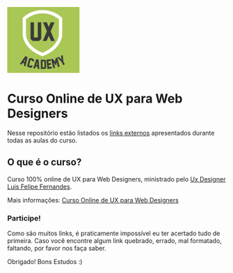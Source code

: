 ![Logo Ux Design](logo.png)

# Curso Online de UX para Web Designers

Nesse repositório estão listados os [links externos](links.md) apresentados durante todas as aulas do curso.

## O que é o curso?

Curso 100% online de UX para Web Designers, ministrado pelo [Ux Designer Luis Felipe Fernandes](https://twitter.com/luisfelipe_f).

Mais informações: [Curso Online de UX para Web Designers](http://www.uxacademy.com.br/)

### Participe!

Como são muitos links, é praticamente impossível eu ter acertado tudo de primeira. Caso você encontre algum link quebrado, errado, mal formatado, faltando, por favor nos faça saber.

Obrigado!
Bons Estudos :)